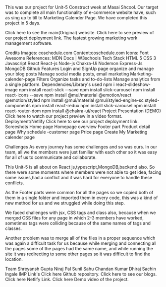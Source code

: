 This was our project for Unit-5 Construct week at Masai Shcool. Our target was to complete all main functionality of e-commerce website have, such as sing up to till to Marketing Calender Page. We have completed this project in 5 days.

Click here to see the main(Original) website.
Click here to see preview of our project deployment link.
The fastest growing marketing work management software.

Credits
Images: coschedule.com
Content:coschedule.com
Icons: Font Awesome
References: MDN Docs | W3schools
Tech Stack
HTML 5
CSS 3
Javascript
React
React-js
Node-js
Chakra-Ui
Nodemon
Express-Js
MongoDB
Github
Features
Login and SignUp page
organize and manage your blog posts
Manage social media posts, email marketing
Marketing-calender-page
Filters
Organize tasks and to-do-lists
Manage analytics from a single platform.
Dependencies/Library's used
npm i react-slideshow-image
npm install react-slick --save
npm install slick-carousel
npm install react-icons --save
npm install @mui/material @emotion/react @emotion/styled
npm install @mui/material @mui/styled-engine-sc styled-components
npm install react-redux
npm install slick-carousel
npm install react-router-dom
npm install @chakra-ui/react
Project Presentation (DEMO)
Click here to watch our project preview in a video format.
Deployment/Netlify
Click here to see our project deployment link.
Screeshots
Home page Homepage overview Footer part Product detail page Why schedule -customer page Price page Create My Marketing calender page

Challenges
As every journey has some challenges and so was ours. In our team, all we the members were just familiar with each other so it was easy for all of us to communicate and collaborate.

This Unit-5 is all about on React js,typescript,MongoDB,backend also. So there were some moments where members were not able to get idea, facing some issues,had a conflict and it was hard for everyone to handle these conflicts.

As the Footer parts were common for all the pages so we copied both of them in a single folder and imported them in every code, this was a kind of new method for us and we struggled while doing this step.

We faced challenges with jsx, CSS tags and class also, because when we merged CSS files for any page in which 2-3 members have worked, sometimes tags were colliding because of the same names of tags and classes.

Another problem was to merge all of the files in a proper sequence which was again a difficult task for us because while merging and connecting all the pages some of the pages had the same name, and while running the site it was redirecting to some other pages so it was difficult to find the location.

Team
Shreyansh Gupta
Niraj Pal
Sunil Sahu
Chandan Kumar
Dhiraj
Sachin Ingale
IMP Link's
Click here Github repository.
Click here to see our blogs.
Click here Netlify Link.
Click here Demo video of the project.
